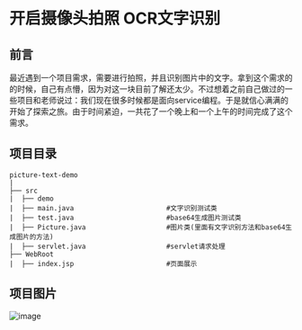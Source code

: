 开启摄像头拍照 OCR文字识别
==============

## 前言
最近遇到一个项目需求，需要进行拍照，并且识别图片中的文字。拿到这个需求的的时候，自己有点懵，因为对这一块目前了解还太少。不过想着之前自己做过的一些项目和老师说过：我们现在很多时候都是面向service编程。于是就信心满满的开始了探索之旅。由于时间紧迫，一共花了一个晚上和一个上午的时间完成了这个需求。

## 项目目录

```
picture-text-demo
|
├── src                              
|  ├── demo               		   
|  ├── main.java                       #文字识别测试类
|  ├── test.java                       #base64生成图片测试类
|  ├── Picture.java                    #图片类(里面有文字识别方法和base64生成图片的方法)
|  ├── servlet.java                    #servlet请求处理
├── WebRoot                                
|  ├── index.jsp 					   #页面展示
```

## 项目图片
![image](https://github.com/deng1234/OCR/tree/master/_img/1.jpg)